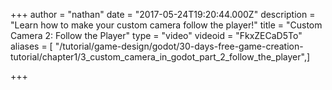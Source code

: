 +++
author = "nathan"
date = "2017-05-24T19:20:44.000Z"
description = "Learn how to make your custom camera follow the player!"
title = "Custom Camera 2: Follow the Player"
type = "video"
videoid = "FkxZECaD5To"
aliases = [ "/tutorial/game-design/godot/30-days-free-game-creation-tutorial/chapter1/3_custom_camera_in_godot_part_2_follow_the_player",]

+++

